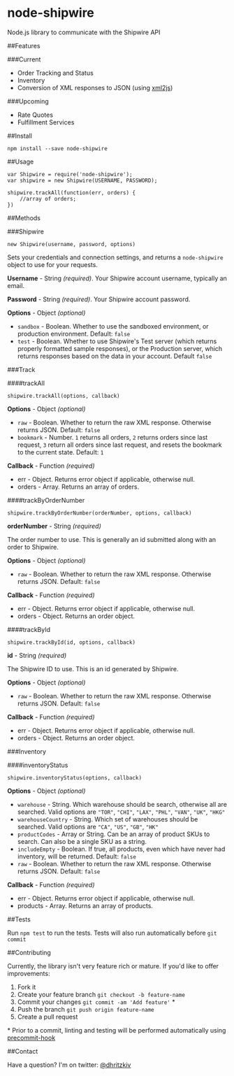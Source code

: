 node-shipwire
=============

Node.js library to communicate with the Shipwire API

##Features

###Current

- Order Tracking and Status
- Inventory
- Conversion of XML responses to JSON (using [xml2js](https://github.com/Leonidas-from-XIV/node-xml2js))

###Upcoming

- Rate Quotes
- Fulfillment Services


##Install

	npm install --save node-shipwire

##Usage

	var Shipwire = require('node-shipwire');
	var shipwire = new Shipwire(USERNAME, PASSWORD);

	shipwire.trackAll(function(err, orders) {
		//array of orders;
	})

##Methods

###Shipwire

	new Shipwire(username, password, options)

Sets your credentials and connection settings, and returns a `node-shipwire` object to use for your requests.

**Username** - String *(required)*.
Your Shipwire account username, typically an email.

**Password** - String *(required)*.
Your Shipwire account password.

**Options** - Object *(optional)*

- `sandbox` - Boolean. Whether to use the sandboxed environment, or production environment. Default: `false`
- `test` - Boolean. Whether to use Shipwire's Test server (which returns properly formatted sample responses), or the Production server, which returns responses based on the data in your account. Default `false`

###Track

####trackAll

	shipwire.trackAll(options, callback)

**Options** - Object *(optional)*

- `raw` - Boolean. Whether to return the raw XML response. Otherwise returns JSON. Default: `false`
- `bookmark` - Number. `1` returns all orders, `2` returns orders since last request, `3` return all orders since last request, and resets the bookmark to the current state. Default: `1`

**Callback** - Function *(required)*

- err - Object. Returns error object if applicable, otherwise null.
- orders - Array. Returns an array of orders.


####trackByOrderNumber

	shipwire.trackByOrderNumber(orderNumber, options, callback)

**orderNumber** - String *(required)*

The order number to use. This is generally an id submitted along with an order to Shipwire.

**Options** - Object *(optional)*

- `raw` - Boolean. Whether to return the raw XML response. Otherwise returns JSON. Default: `false`

**Callback** - Function *(required)*

- err - Object. Returns error object if applicable, otherwise null.
- orders - Object. Returns an order object.


####trackById

	shipwire.trackById(id, options, callback)

**id** - String *(required)*

The Shipwire ID to use. This is an id generated by Shipwire.

**Options** - Object *(optional)*

- `raw` - Boolean. Whether to return the raw XML response. Otherwise returns JSON. Default: `false`

**Callback** - Function *(required)*

- err - Object. Returns error object if applicable, otherwise null.
- orders - Object. Returns an order object.


###Inventory

####inventoryStatus

	shipwire.inventoryStatus(options, callback)

**Options** - Object *(optional)*

- `warehouse` - String. Which warehouse should be search, otherwise all are searched. Valid options are `"TOR"`, `"CHI"`, `"LAX"`, `"PHL"`, `"VAN"`, `"UK"`, `"HKG"`
- `warehouseCountry` - String. Which set of warehouses should be searched. Valid options are `"CA"`, `"US"`, `"GB"`, `"HK"`
- `productCodes` - Array or String. Can be an array of product SKUs to search. Can also be a single SKU as a string.
- `includeEmpty` - Boolean. If true, all products, even which have never had inventory, will be returned. Default: `false`
- `raw` - Boolean. Whether to return the raw XML response. Otherwise returns JSON. Default: `false`

**Callback** - Function *(required)*

- err - Object. Returns error object if applicable, otherwise null.
- products - Array. Returns an array of products.

##Tests

Run `npm test` to run the tests.
Tests will also run automatically before `git commit`

##Contributing

Currently, the library isn't very feature rich or mature. If you'd like to offer improvements:

1. Fork it
2. Create your feature branch `git checkout -b feature-name`
3. Commit your changes `git commit -am 'Add feature'` \*
4. Push the branch `git push origin feature-name`
5. Create a pull request

\* Prior to a commit, linting and testing will be performed automatically using [precommit-hook](https://github.com/nlf/precommit-hook)


##Contact

Have a question? I'm on twitter: [@dhritzkiv](https://twitter.com/dhritzkiv)
